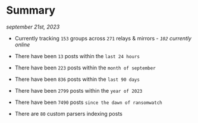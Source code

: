 
# Summary
_september 21st, 2023_

- Currently tracking `153` groups across `271` relays & mirrors - _`102` currently online_

- There have been `13` posts within the `last 24 hours`

- There have been `223` posts within the `month of september`

- There have been `836` posts within the `last 90 days`

- There have been `2799` posts within the `year of 2023`

- There have been `7490` posts `since the dawn of ransomwatch`

- There are `80` custom parsers indexing posts

